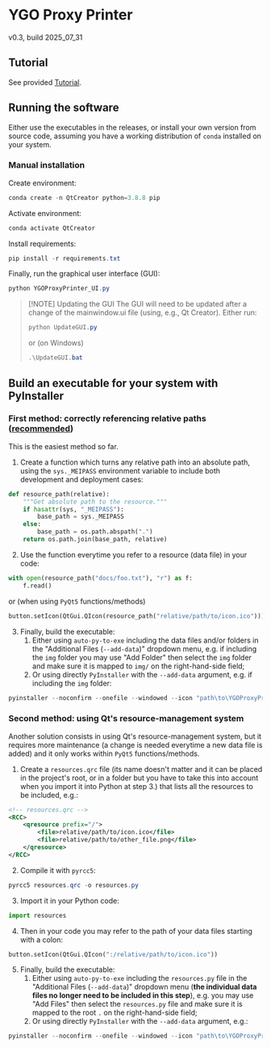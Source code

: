 # YGO Proxy Printer
v0.3, build 2025_07_31

## Tutorial
See provided [Tutorial](./TUTORIAL.md).

## Running the software
Either use the executables in the releases, or install your own version from source code, assuming you have a working distribution of `conda` installed on your system.

### Manual installation
Create environment:
```powershell
conda create -n QtCreator python=3.8.8 pip
```

Activate environment:
```powershell
conda activate QtCreator
```

Install requirements:
```powershell
pip install -r requirements.txt
```

Finally, run the graphical user interface (GUI):
```powershell
python YGOProxyPrinter_UI.py
```

> [!NOTE] Updating the GUI
> The GUI will need to be updated after a change of the mainwindow.ui file (using, e.g., Qt Creator). Either run:
> ```powershell
> python UpdateGUI.py
> ```
> or (on Windows)
> ```powershell
> .\UpdateGUI.bat
> ```

## Build an executable for your system with PyInstaller
### First method: correctly referencing relative paths (<u>recommended</u>)
This is the easiest method so far.

1. Create a function which turns any relative path into an absolute path, using the `sys._MEIPASS` environment variable to include both development and deployment cases:
```python
def resource_path(relative):
    """Get absolute path to the resource."""
    if hasattr(sys, "_MEIPASS"):
        base_path = sys._MEIPASS
    else:
        base_path = os.path.abspath(".")
    return os.path.join(base_path, relative)
```
2. Use the function everytime you refer to a resource (data file) in your code:
```python
with open(resource_path("docs/foo.txt"), "r") as f:
    f.read()
```
or (when using `PyQt5` functions/methods)
```python
button.setIcon(QtGui.QIcon(resource_path("relative/path/to/icon.ico")))
```
3. Finally, build the executable:
   1. Either using `auto-py-to-exe` including the data files and/or folders in the "Additional Files (`--add-data`)" dropdown menu, e.g. if including the `img` folder you may use "Add Folder" then select the `img` folder and make sure it is mapped to `img/` on the right-hand-side field;
   2. Or using directly `PyInstaller` with the `--add-data` argument, e.g. if including the `img` folder:
```powershell
pyinstaller --noconfirm --onefile --windowed --icon "path\to\YGOProxyPrinter\img\logo-96.ico" --add-data "path\to\YGOProxyPrinter\img;img/"  "path\to\YGOProxyPrinter\YGOProxyPrinter_UI.py"
```

### Second method: using Qt's resource-management system
Another solution consists in using Qt's resource-management system, but it requires more maintenance (a change is needed everytime a new data file is added) and it only works within `PyQt5` functions/methods.

1. Create a `resources.qrc` file (its name doesn't matter and it can be placed in the project's root, or in a folder but you have to take this into account when you import it into Python at step 3.) that lists all the resources to be included, e.g.:
```xml
<!-- resources.qrc -->
<RCC>
    <qresource prefix="/">
        <file>relative/path/to/icon.ico</file>
        <file>relative/path/to/other_file.png</file>
    </qresource>
</RCC>
```
2. Compile it with `pyrcc5`:
```powershell
pyrcc5 resources.qrc -o resources.py
```
3. Import it in your Python code:
```python
import resources
```
4. Then in your code you may refer to the path of your data files starting with a colon:
```python
button.setIcon(QtGui.QIcon(":/relative/path/to/icon.ico"))
```
5. Finally, build the executable:
   1. Either using `auto-py-to-exe` including the `resources.py` file in the "Additional Files (`--add-data`)" dropdown menu (**the individual data files no longer need to be included in this step**), e.g. you may use "Add Files" then select the `resources.py` file and make sure it is mapped to the root `.` on the right-hand-side field;
   2. Or using directly `PyInstaller` with the `--add-data` argument, e.g.:
```powershell
pyinstaller --noconfirm --onefile --windowed --icon "path\to\YGOProxyPrinter\img\logo-96.ico" --add-data "path\to\YGOProxyPrinter\resources.py;."  "path\to\YGOProxyPrinter\YGOProxyPrinter_UI.py"
```